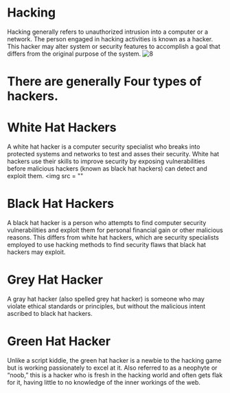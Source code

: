# Hacking
Hacking generally refers to unauthorized intrusion into a computer or a network. The person engaged in hacking activities is known as a hacker. This hacker may alter system or security features to accomplish a goal that differs from the original purpose of the system.
![8](https://user-images.githubusercontent.com/59701199/72124928-99faa600-338c-11ea-88ad-27f8c5e3be30.jpg)
# There are generally Four types of hackers.
# White Hat Hackers
 A white hat hacker is a computer security specialist who breaks into protected systems and networks to test and asses their security. White hat hackers use their skills to improve security by exposing vulnerabilities before malicious hackers (known as black hat hackers) can detect and exploit them.
 <img src = ""
# Black Hat Hackers
A black hat hacker is a person who attempts to find computer security vulnerabilities and exploit them for personal financial gain or other malicious reasons. This differs from white hat hackers, which are security specialists employed to use hacking methods to find security flaws that black hat hackers may exploit.
# Grey Hat Hacker
A gray hat hacker (also spelled grey hat hacker) is someone who may violate ethical standards or principles, but without the malicious intent ascribed to black hat hackers.
# Green Hat Hacker
Unlike a script kiddie, the green hat hacker is a newbie to the hacking game but is working passionately to excel at it. Also referred to as a neophyte or “noob,” this is a hacker who is fresh in the hacking world and often gets flak for it, having little to no knowledge of the inner workings of the web.
